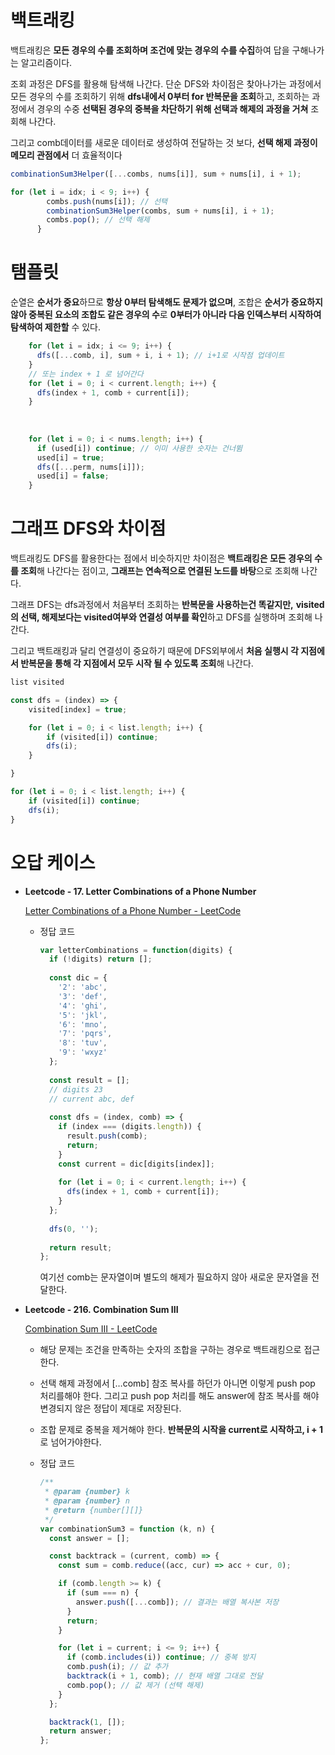 # 백트래킹

백트래킹은 **모든 경우의 수를 조회하며 조건에 맞는 경우의 수를 수집**하여 답을 구해나가는 알고리즘이다.

조회 과정은 DFS를 활용해 탐색해 나간다. 단순 DFS와 차이점은 찾아나가는 과정에서 모든 경우의 수를 조회하기 위해 **dfs내에서 0부터 for 반복문을 조회**하고, 조회하는 과정에서 경우의 수중 **선택된 경우의 중복을 차단하기 위해 선택과 해제의 과정을 거쳐** 조회해 나간다.

그리고 comb데이터를 새로운 데이터로 생성하여 전달하는 것 보다, **선택 해제 과정이 메모리 관점에서** 더 효율적이다

```jsx
combinationSum3Helper([...combs, nums[i]], sum + nums[i], i + 1);

for (let i = idx; i < 9; i++) {
        combs.push(nums[i]); // 선택
        combinationSum3Helper(combs, sum + nums[i], i + 1);
        combs.pop(); // 선택 해제
      }
```

# 탬플릿

순열은 **순서가 중요**하므로 **항상 0부터 탐색해도 문제가 없으며**, 조합은 **순서가 중요하지 않아 중복된 요소의 조합도 같은 경우의 수**로 **0부터가 아니라 다음 인덱스부터 시작하여 탐색하여 제한할** 수 있다.

```jsx
    for (let i = idx; i <= 9; i++) {
      dfs([...comb, i], sum + i, i + 1); // i+1로 시작점 업데이트
    }
    // 또는 index + 1 로 넘어간다 
    for (let i = 0; i < current.length; i++) {
      dfs(index + 1, comb + current[i]);
    }
    
    
    
    for (let i = 0; i < nums.length; i++) {
      if (used[i]) continue; // 이미 사용한 숫자는 건너뜀
      used[i] = true;
      dfs([...perm, nums[i]]);
      used[i] = false;
    }
```

# 그래프 DFS와 차이점

백트래킹도 DFS를 활용한다는 점에서 비슷하지만 차이점은 **백트래킹은 모든 경우의 수를 조회**해 나간다는 점이고, **그래프는 연속적으로 연결된 노드를 바탕**으로 조회해 나간다.

그래프 DFS는 dfs과정에서 처음부터 조회하는 **반복문을 사용하는건 똑같지만,** **visited의 선택, 해제보다는 visited여부와 연결성 여부를 확인**하고 DFS를 실행하며 조회해 나간다.

그리고 백트래킹과 달리 연결성이 중요하기 때문에 DFS외부에서 **처음 실행시 각 지점에서 반복문을 통해 각 지점에서 모두 시작 될 수 있도록 조회**해 나간다.

```jsx
list visited

const dfs = (index) => {
	visited[index] = true;

	for (let i = 0; i < list.length; i++) {
		if (visited[i]) continue;
		dfs(i);
	}

}

for (let i = 0; i < list.length; i++) {
	if (visited[i]) continue;
	dfs(i);
}

```

# 오답 케이스

- **Leetcode - 17. Letter Combinations of a Phone Number**
    
    [Letter Combinations of a Phone Number - LeetCode](https://leetcode.com/problems/letter-combinations-of-a-phone-number/)
    
    - 정답 코드
        
        ```jsx
        var letterCombinations = function(digits) {
          if (!digits) return [];
            
          const dic = {
            '2': 'abc',
            '3': 'def',
            '4': 'ghi',
            '5': 'jkl',
            '6': 'mno',
            '7': 'pqrs',
            '8': 'tuv',
            '9': 'wxyz'
          };
          
          const result = [];
          // digits 23
          // current abc, def
          
          const dfs = (index, comb) => {
            if (index === (digits.length)) {
              result.push(comb);
              return;
            }
            const current = dic[digits[index]];
            
            for (let i = 0; i < current.length; i++) {
              dfs(index + 1, comb + current[i]);
            }
          };
          
          dfs(0, '');
               
          return result;
        };
        ```
        
        여기선 comb는 문자열이며 별도의 해제가 필요하지 않아 새로운 문자열을 전달한다.
        
- **Leetcode - 216. Combination Sum III**
    
    [Combination Sum III - LeetCode](https://leetcode.com/problems/combination-sum-iii)
    
    - 해당 문제는 조건을 만족하는 숫자의 조합을 구하는 경우로 백트래킹으로 접근한다.
        
    - 선택 해제 과정에서 […comb] 참조 복사를 하던가 아니면 이렇게 push pop 처리를해야 한다. 그리고 push pop 처리를 해도 answer에 참조 복사를 해야 변경되지 않은 정답이 제대로 저장된다.
        
    - 조합 문제로 중복을 제거해야 한다. **반복문의 시작을 current로 시작하고, i + 1**로 넘어가야한다.
        
    - 정답 코드
        
        ```jsx
        /**
         * @param {number} k
         * @param {number} n
         * @return {number[][]}
         */
        var combinationSum3 = function (k, n) {
          const answer = [];
        
          const backtrack = (current, comb) => {
            const sum = comb.reduce((acc, cur) => acc + cur, 0);
        
            if (comb.length >= k) {
              if (sum === n) {
                answer.push([...comb]); // 결과는 배열 복사본 저장
              }
              return;
            }
        
            for (let i = current; i <= 9; i++) {
              if (comb.includes(i)) continue; // 중복 방지
              comb.push(i); // 값 추가
              backtrack(i + 1, comb); // 현재 배열 그대로 전달
              comb.pop(); // 값 제거 (선택 해제)
            }
          };
        
          backtrack(1, []);
          return answer;
        };
        
        ```